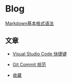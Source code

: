 # Blog


[Markdown基本格式语法](https://docs.github.com/cn/get-started/writing-on-github/getting-started-with-writing-and-formatting-on-github/basic-writing-and-formatting-syntax)

## 文章

- [Visual Studio Code 快捷键](https://github.com/jimdeng92/Blog/issues/1)
- [Git Commit 规范](https://github.com/jimdeng92/Blog/issues/3)









- [收藏](https://github.com/jimdeng92/Blog/issues/2)
